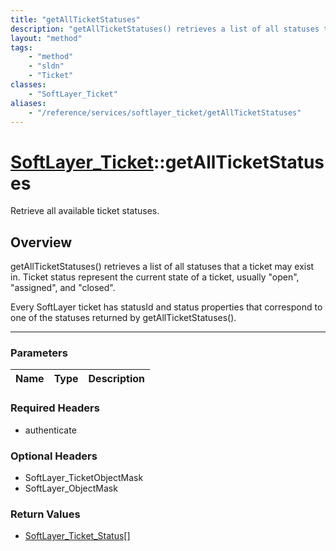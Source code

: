 ```yaml
---
title: "getAllTicketStatuses"
description: "getAllTicketStatuses() retrieves a list of all statuses that a ticket may exist in. Ticket status represent the current... "
layout: "method"
tags:
    - "method"
    - "sldn"
    - "Ticket"
classes:
    - "SoftLayer_Ticket"
aliases:
    - "/reference/services/softlayer_ticket/getAllTicketStatuses"
---
```

# [SoftLayer_Ticket](/reference/services/SoftLayer_Ticket)::getAllTicketStatuses


Retrieve all available ticket statuses. 


## Overview 
getAllTicketStatuses() retrieves a list of all statuses that a ticket may exist in. Ticket status represent the current state of a ticket, usually "open", "assigned", and "closed". 

Every SoftLayer ticket has statusId and status properties that correspond to one of the statuses returned by getAllTicketStatuses(). 

-----

### Parameters 
|Name | Type | Description |
| --- | --- | --- |


### Required Headers
* authenticate


### Optional Headers
* SoftLayer_TicketObjectMask
* SoftLayer_ObjectMask

### Return Values
* <a href='/reference/datatypes/SoftLayer_Ticket_Status'>SoftLayer_Ticket_Status[] </a>





